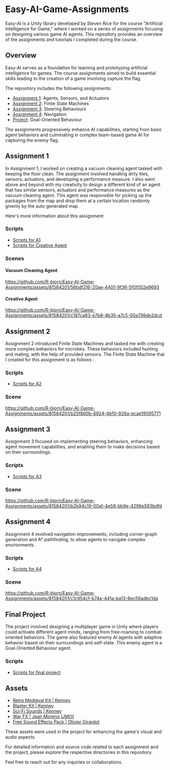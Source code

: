 # Easy-AI-Game-Assignments

Easy-AI is a Unity library developed by Steven Rice for the course "Artificial Intelligence for Game," where I worked on a series of assignments focusing on designing various game AI agents. 
This repository provides an overview of the assignments and tutorials I completed during the course.

## Overview

Easy-AI serves as a foundation for learning and prototyping artificial intelligence for games. 
The course assignments aimed to build essential skills leading to the creation of a game involving capture the flag. 

The repository includes the following assignments:

- [Assignment 1](#assignment-1): Agents, Sensors, and Actuators
- [Assignment 2](#assignment-2): Finite State Machines
- [Assignment 3](#assignment-3): Steering Behaviours
- [Assignment 4](#assignment-4): Navigation
- [Project](#project): Goal-Oriented Behaviour

The assignments progressively enhance AI capabilities, starting from basic agent behaviors and culminating in complex team-based game AI for capturing the enemy flag.

## Assignment 1

In Assignment 1, I worked on creating a vacuum cleaning agent tasked with keeping the floor clean. The assignment involved handling dirty tiles, sensors, actuators, and developing a performance measure. 
I also went above and beyond with my creativity to design a different kind of an agent that has similar sensors, actuators and performance measures as the vacuum cleaning agent. This agent was responsible for 
picking up the packages from the map and drop them at a certain location randomly givenly by the auto generated map. 

Here's more information about this assignment: 

### Scripts 
- [Scripts for A1](https://github.com/R-bjorn/Easy-AI-Game-Assignments/tree/main/Easy-AI-Template/Assets/Scripts/A1)
- [Scripts for Creative Agent](https://github.com/R-bjorn/Easy-AI-Game-Assignments/tree/main/Easy-AI-Template/Assets/Scripts/A1/Creativity)

### Scenes
#### Vacuum Cleaning Agent
https://github.com/R-bjorn/Easy-AI-Game-Assignments/assets/81584201/56bdf316-20ae-4401-9f36-5f0f552e9693

#### Creative Agent
https://github.com/R-bjorn/Easy-AI-Game-Assignments/assets/81584201/c187ca83-e7b8-4b35-a7c5-00a799de2dcd

## Assignment 2

Assignment 2 introduced Finite State Machines and tasked me with creating more complex behaviors for microbes. These behaviors included hunting and mating, with the help of provided sensors.
The Finite State Machine that I created for this assignment is as follows : 

### Scripts 
- [Scripts for A2](https://github.com/R-bjorn/Easy-AI-Game-Assignments/tree/main/Easy-AI-Template/Assets/Scripts/A2)

### Scene
https://github.com/R-bjorn/Easy-AI-Game-Assignments/assets/81584201/b25f860b-6924-4b10-926a-ecae19095771

## Assignment 3

Assignment 3 focused on implementing steering behaviors, enhancing agent movement capabilities, and enabling them to make decisions based on their surroundings.

### Scripts 
- [Scripts for A3](https://github.com/R-bjorn/Easy-AI-Game-Assignments/tree/main/Easy-AI-Template/Assets/Scripts/A3)

### Scene
https://github.com/R-bjorn/Easy-AI-Game-Assignments/assets/81584201/b2b94c19-00af-4e58-bb9e-4296e593bdfd

## Assignment 4

Assignment 4 involved navigation improvements, including corner-graph generation and A* pathfinding, to allow agents to navigate complex environments.

### Scripts 
- [Scripts for A4](https://github.com/R-bjorn/Easy-AI-Game-Assignments/tree/main/Easy-AI-Template/Assets/Scripts/A4)

### Scene
https://github.com/R-bjorn/Easy-AI-Game-Assignments/assets/81584201/c1c954cf-b74a-441a-ba13-8ec56adbc1da

## Final Project

The project involved designing a multiplayer game in Unity where players could activate different agent minds, ranging from free-roaming to combat-oriented behaviors. 
The game also featured enemy AI agents with adaptive behavior based on their surroundings and self-state. This enemy agent is a Goal-Oriented Behaviour agent. 

### Scripts
- [Scripts for final project](https://github.com/R-bjorn/Easy-AI-Game-Assignments/tree/main/Easy-AI-Template/Assets/Final%20Project)


## Assets

- [Retro Medieval Kit | Kenney](https://www.kenney.nl/assets/retro-medieval-kit)
- [Blaster Kit | Kenney](https://kenney.nl/assets/blaster-kit)
- [Sci-Fi Sounds | Kenney](https://www.kenney.nl/assets/sci-fi-sounds)
- [War FX | Jean Moreno (JMO)](https://assetstore.unity.com/packages/vfx/particles/war-fx-5669)
- [Free Sound Effects Pack | Olivier Girardot](https://assetstore.unity.com/packages/audio/sound-fx/free-sound-effects-pack-155776)

These assets were used in the project for enhancing the game's visual and audio aspects.

For detailed information and source code related to each assignment and the project, please explore the respective directories in this repository.

Feel free to reach out for any inquiries or collaborations.

